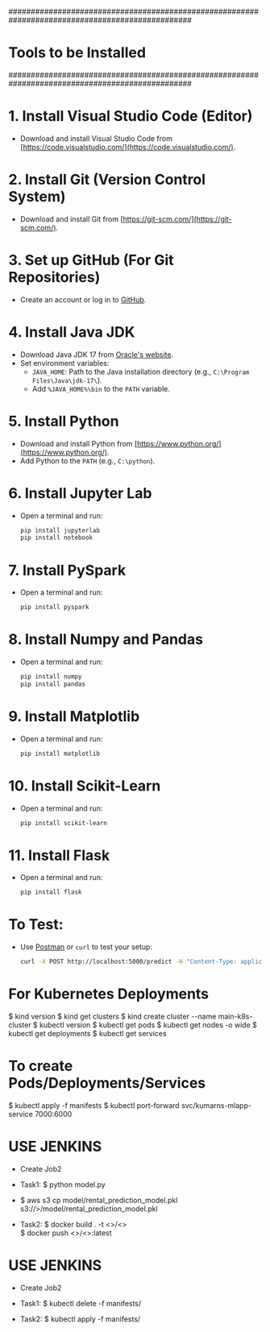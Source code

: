 ################################################################################################# 
# Tools to be Installed
#################################################################################################

# 1. Install Visual Studio Code (Editor)
- Download and install Visual Studio Code from [https://code.visualstudio.com/](https://code.visualstudio.com/).

# 2. Install Git (Version Control System)
- Download and install Git from [https://git-scm.com/](https://git-scm.com/).

# 3. Set up GitHub (For Git Repositories)
- Create an account or log in to [GitHub](https://github.com/).

# 4. Install Java JDK
- Download Java JDK 17 from [Oracle's website](https://www.oracle.com/java/technologies/javase/jdk17-archive-downloads.html).
- Set environment variables:
   - `JAVA_HOME`: Path to the Java installation directory (e.g., `C:\Program Files\Java\jdk-17\`).
   - Add `%JAVA_HOME%\bin` to the `PATH` variable.

# 5. Install Python
- Download and install Python from [https://www.python.org/](https://www.python.org/).
- Add Python to the `PATH` (e.g., `C:\python`).

# 6. Install Jupyter Lab
- Open a terminal and run:
   ```bash
   pip install jupyterlab
   pip install notebook
   ```

# 7. Install PySpark
- Open a terminal and run:
   ```bash
   pip install pyspark
   ```

# 8. Install Numpy and Pandas
- Open a terminal and run:
   ```bash
   pip install numpy
   pip install pandas
   ```

# 9. Install Matplotlib
- Open a terminal and run:
   ```bash
   pip install matplotlib
   ```

# 10. Install Scikit-Learn
- Open a terminal and run:
   ```bash
   pip install scikit-learn
   ```

# 11. Install Flask
- Open a terminal and run:
   ```bash
   pip install flask
   ```

# To Test:
- Use [Postman](https://www.postman.com/) or `curl` to test your setup:
   ```bash
   curl -X POST http://localhost:5000/predict -H "Content-Type: application/json" -d '{"rooms": 2, "area": 5000}'
   ```

# For Kubernetes Deployments
$ kind version
$ kind get clusters
$ kind create cluster --name main-k8s-cluster
$ kubectl version
$ kubectl get pods
$ kubectl get nodes -o wide
$ kubectl get deployments
$ kubectl get services

# To create Pods/Deployments/Services
$ kubectl apply -f manifests
$ kubectl port-forward svc/kumarns-mlapp-service 7000:6000


# USE JENKINS
- Create Job2
 - Task1:
    $ python model.py
  - $ aws s3 cp model/rental_prediction_model.pkl s3://<bucket-name>>/model/rental_prediction_model.pkl 

 - Task2:
   $ docker build . -t <<dockerhub-name>>/<<registry-name>>  
   $ docker push <<dockerhub-name>>/<<registry-name>>:latest

# USE JENKINS
- Create Job2
 - Task1:
    $ kubectl delete -f manifests/

 - Task2:
    $ kubectl apply -f manifests/